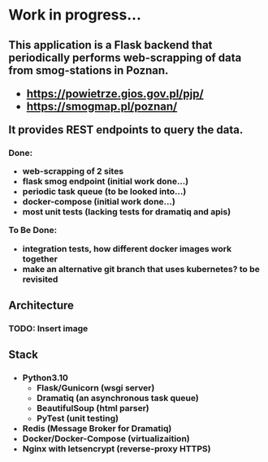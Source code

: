 
<h1>
Work in progress...
</h1>

<h2>
This application is a Flask backend that periodically performs web-scrapping of
data from smog-stations in Poznan.

  - https://powietrze.gios.gov.pl/pjp/
  - https://smogmap.pl/poznan/

It provides REST endpoints to query the data.
</h2>


<h3>
 Done:

  - web-scrapping of 2 sites
  - flask smog endpoint (initial work done...)
  - periodic task queue (to be looked into...)
  - docker-compose (initial work done...)
  - most unit tests (lacking tests for dramatiq and apis)

 To Be Done:
  - integration tests, how different docker images work together
  - make an alternative git branch that uses kubernetes? to be revisited
</h3>


<h2> Architecture </h2>
<h3> TODO: Insert image </h3>

<h2> Stack </h2>
<h3>

 - Python3.10
    - Flask/Gunicorn (wsgi server)
    - Dramatiq (an asynchronous task queue)
    - BeautifulSoup (html parser)
    - PyTest (unit testing)
 - Redis (Message Broker for Dramatiq)
 - Docker/Docker-Compose (virtualizaition)
 - Nginx with letsencrypt (reverse-proxy HTTPS)
</h3>